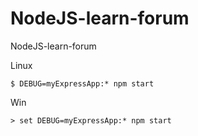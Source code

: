 # NodeJS-learn-forum
NodeJS-learn-forum


Linux
```
$ DEBUG=myExpressApp:* npm start
```
Win
```
> set DEBUG=myExpressApp:* npm start
```